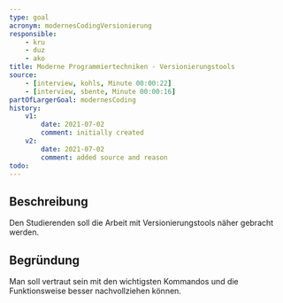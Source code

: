 ```yaml
---
type: goal
acronym: modernesCodingVersionierung
responsible: 
    - kru
    - duz
    - ako
title: Moderne Programmiertechniken - Versionierungstools
source:
    - [interview, kohls, Minute 00:00:22]
    - [interview, sbente, Minute 00:00:16]
partOfLargerGoal: modernesCoding
history:
    v1:
        date: 2021-07-02
        comment: initially created
    v2:
        date: 2021-07-02
        comment: added source and reason
todo: 
---
```


## Beschreibung

Den Studierenden soll die Arbeit mit Versionierungstools näher gebracht werden.

## Begründung

Man soll vertraut sein mit den wichtigsten Kommandos und die Funktionsweise besser nachvollziehen können.